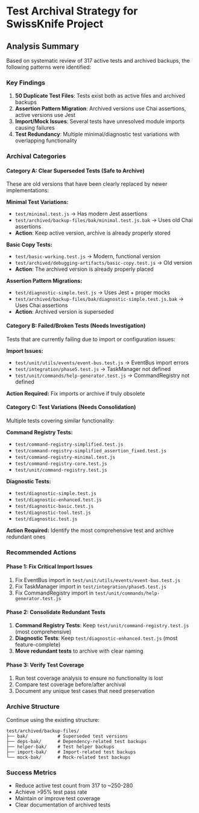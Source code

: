 # Test Archival Strategy for SwissKnife Project

## Analysis Summary
Based on systematic review of 317 active tests and archived backups, the following patterns were identified:

### Key Findings

1. **50 Duplicate Test Files**: Tests exist both as active files and archived backups
2. **Assertion Pattern Migration**: Archived versions use Chai assertions, active versions use Jest
3. **Import/Mock Issues**: Several tests have unresolved module imports causing failures
4. **Test Redundancy**: Multiple minimal/diagnostic test variations with overlapping functionality

### Archival Categories

#### Category A: Clear Superseded Tests (Safe to Archive)
These are old versions that have been clearly replaced by newer implementations:

**Minimal Test Variations:**
- `test/minimal.test.js` → Has modern Jest assertions
- `test/archived/backup-files/bak/minimal.test.js.bak` → Uses old Chai assertions
- **Action**: Keep active version, archive is already properly stored

**Basic Copy Tests:**
- `test/basic-working.test.js` → Modern, functional version
- `test/archived/debugging-artifacts/basic-copy.test.js` → Old version
- **Action**: The archived version is already properly placed

**Assertion Pattern Migrations:**
- `test/diagnostic-simple.test.js` → Uses Jest + proper mocks
- `test/archived/backup-files/bak/diagnostic-simple.test.js.bak` → Uses Chai assertions
- **Action**: Archived version is superseded

#### Category B: Failed/Broken Tests (Needs Investigation)
Tests that are currently failing due to import or configuration issues:

**Import Issues:**
- `test/unit/utils/events/event-bus.test.js` → EventBus import errors
- `test/integration/phase5.test.js` → TaskManager not defined
- `test/unit/commands/help-generator.test.js` → CommandRegistry not defined

**Action Required:** Fix imports or archive if truly obsolete

#### Category C: Test Variations (Needs Consolidation)
Multiple tests covering similar functionality:

**Command Registry Tests:**
- `test/command-registry-simplified.test.js`
- `test/command-registry-simplified_assertion_fixed.test.js`
- `test/command-registry-minimal.test.js`
- `test/command-registry-core.test.js`
- `test/unit/command-registry.test.js`

**Diagnostic Tests:**
- `test/diagnostic-simple.test.js`
- `test/diagnostic-enhanced.test.js`
- `test/diagnostic-basic.test.js`
- `test/diagnostic-tool.test.js`
- `test/diagnostic.test.js`

**Action Required:** Identify the most comprehensive test and archive redundant ones

### Recommended Actions

#### Phase 1: Fix Critical Import Issues
1. Fix EventBus import in `test/unit/utils/events/event-bus.test.js`
2. Fix TaskManager import in `test/integration/phase5.test.js`
3. Fix CommandRegistry import in `test/unit/commands/help-generator.test.js`

#### Phase 2: Consolidate Redundant Tests
1. **Command Registry Tests**: Keep `test/unit/command-registry.test.js` (most comprehensive)
2. **Diagnostic Tests**: Keep `test/diagnostic-enhanced.test.js` (most feature-complete)
3. **Move redundant tests** to archive with clear naming

#### Phase 3: Verify Test Coverage
1. Run test coverage analysis to ensure no functionality is lost
2. Compare test coverage before/after archival
3. Document any unique test cases that need preservation

### Archive Structure
Continue using the existing structure:
```
test/archived/backup-files/
├── bak/           # Superseded test versions
├── deps-bak/      # Dependency-related test backups
├── helper-bak/    # Test helper backups
├── import-bak/    # Import-related test backups
└── mock-bak/      # Mock-related test backups
```

### Success Metrics
- Reduce active test count from 317 to ~250-280 
- Achieve >95% test pass rate
- Maintain or improve test coverage
- Clear documentation of archived tests
